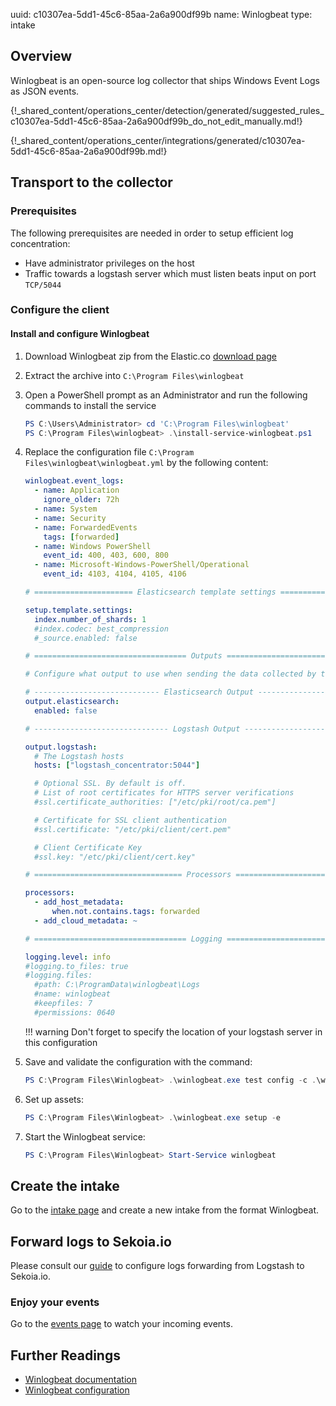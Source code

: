 uuid: c10307ea-5dd1-45c6-85aa-2a6a900df99b
name: Winlogbeat
type: intake

## Overview

Winlogbeat is an open-source log collector that ships Windows Event Logs as JSON events.

{!_shared_content/operations_center/detection/generated/suggested_rules_c10307ea-5dd1-45c6-85aa-2a6a900df99b_do_not_edit_manually.md!}

{!_shared_content/operations_center/integrations/generated/c10307ea-5dd1-45c6-85aa-2a6a900df99b.md!}

## Transport to the collector

### Prerequisites
The following prerequisites are needed in order to setup efficient log concentration:

- Have administrator privileges on the host
- Traffic towards a logstash server which must listen beats input on port `TCP/5044`

### Configure the client

#### Install and configure Winlogbeat

1. Download Winlogbeat zip from the Elastic.co [download page](https://www.elastic.co/downloads/beats/winlogbeat)
2. Extract the archive into `C:\Program Files\winlogbeat`
3. Open a PowerShell prompt as an Administrator and run the following commands to install the service

	```powershell
	PS C:\Users\Administrator> cd 'C:\Program Files\winlogbeat'
	PS C:\Program Files\winlogbeat> .\install-service-winlogbeat.ps1
	```

4. Replace the configuration file `C:\Program Files\winlogbeat\winlogbeat.yml` by the following content:

	```yaml
	winlogbeat.event_logs:
	  - name: Application
	    ignore_older: 72h
	  - name: System
	  - name: Security
	  - name: ForwardedEvents
	    tags: [forwarded]
	  - name: Windows PowerShell
	    event_id: 400, 403, 600, 800
	  - name: Microsoft-Windows-PowerShell/Operational
	    event_id: 4103, 4104, 4105, 4106

	# ====================== Elasticsearch template settings =======================

	setup.template.settings:
	  index.number_of_shards: 1
	  #index.codec: best_compression
	  #_source.enabled: false

	# ================================== Outputs ===================================

	# Configure what output to use when sending the data collected by the beat.

	# ---------------------------- Elasticsearch Output ----------------------------
	output.elasticsearch:
	  enabled: false

	# ------------------------------ Logstash Output -------------------------------

	output.logstash:
	  # The Logstash hosts
	  hosts: ["logstash_concentrator:5044"]

	  # Optional SSL. By default is off.
	  # List of root certificates for HTTPS server verifications
	  #ssl.certificate_authorities: ["/etc/pki/root/ca.pem"]

	  # Certificate for SSL client authentication
	  #ssl.certificate: "/etc/pki/client/cert.pem"

	  # Client Certificate Key
	  #ssl.key: "/etc/pki/client/cert.key"

	# ================================= Processors =================================

	processors:
	  - add_host_metadata:
	      when.not.contains.tags: forwarded
	  - add_cloud_metadata: ~

	# ================================== Logging ===================================

	logging.level: info
	#logging.to_files: true
	#logging.files:
	  #path: C:\ProgramData\winlogbeat\Logs
	  #name: winlogbeat
	  #keepfiles: 7
	  #permissions: 0640
	```

	!!! warning
	    Don't forget to specify the location of your logstash server in this configuration

5. Save and validate the configuration with the command:

	```powershell
	PS C:\Program Files\Winlogbeat> .\winlogbeat.exe test config -c .\winlogbeat.yml -e
	```

6. Set up assets:

	```powershell
	PS C:\Program Files\Winlogbeat> .\winlogbeat.exe setup -e
	```

7. Start the Winlogbeat service:

	```powershell
	PS C:\Program Files\Winlogbeat> Start-Service winlogbeat
	```

## Create the intake

Go to the [intake page](https://app.sekoia.io/operations/intakes) and create a new intake from the format Winlogbeat.

## Forward logs to Sekoia.io

Please consult our [guide](../../../ingestion_methods/logstash/) to configure logs forwarding from Logstash to Sekoia.io.

### Enjoy your events
Go to the [events page](https://app.sekoia.io/operations/events) to watch your incoming events.

## Further Readings
- [Winlogbeat documentation](https://www.elastic.co/guide/en/beats/winlogbeat/current/_winlogbeat_overview.html)
- [Winlogbeat configuration](https://github.com/elastic/beats/blob/main/winlogbeat/winlogbeat.yml)
